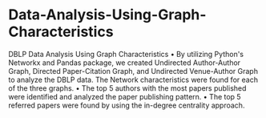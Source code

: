 # Data-Analysis-Using-Graph-Characteristics
DBLP Data Analysis Using Graph Characteristics
• By utilizing Python's Networkx and Pandas package, we created Undirected Author-Author Graph, Directed Paper-Citation Graph, and Undirected Venue-Author Graph to analyze the DBLP data. The Network characteristics were found for each of the three graphs.
• The top 5 authors with the most papers published were identified and analyzed the paper publishing pattern.
• The top 5 referred papers were found by using the in-degree centrality approach.
